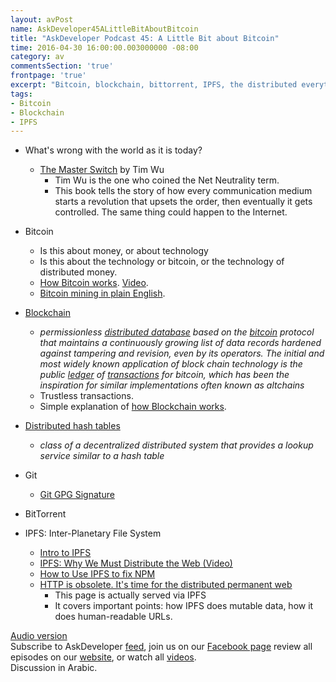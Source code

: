 ```yaml
---
layout: avPost
name: AskDeveloper45ALittleBitAboutBitcoin
title: "AskDeveloper Podcast 45: A Little Bit about Bitcoin"
time: 2016-04-30 16:00:00.003000000 -08:00
category: av
commentsSection: 'true'
frontpage: 'true'
excerpt: "Bitcoin, blockchain, bittorrent, IPFS, the distributed everything"
tags: 
- Bitcoin
- Blockchain
- IPFS
---
```


<div class="youtube-container">
   <div class="youtube-player" data-id="O5VMRDe7iYc"></div>
</div>

* What's wrong with the world as it is today?
	* [The Master Switch](https://en.wikipedia.org/wiki/Tim_Wu#The_Master_Switch) by Tim Wu
		* Tim Wu is the one who coined the Net Neutrality term.
		* This book tells the story of how every communication medium starts a revolution that upsets the order, then eventually it gets controlled. The same thing could happen to the Internet.

* Bitcoin
	* Is this about money, or about technology
	* Is this about the technology or bitcoin, or the technology of distributed money.
	* [How Bitcoin works](https://bitcoin.org/en/how-it-works). [Video](https://www.youtube.com/watch?v=l9jOJk30eQs).
	* [Bitcoin mining in plain English](http://codinginmysleep.com/bitcoin-mining-in-plain-english/).

* [Blockchain](https://en.wikipedia.org/wiki/Block_chain_%28database%29)
	* *permissionless [distributed database](https://en.wikipedia.org/wiki/Distributed_database) based on the [bitcoin](https://en.wikipedia.org/wiki/Bitcoin) protocol that maintains a continuously growing list of data records hardened against tampering and revision, even by its operators. The initial and most widely known application of block chain technology is the public [ledger](https://en.wikipedia.org/wiki/Ledger) of [transactions](https://en.wikipedia.org/wiki/Transaction_processing) for bitcoin, which has been the inspiration for similar implementations often known as altchains*
	* Trustless transactions.
	* Simple explanation of [how Blockchain works](http://bitcoin.stackexchange.com/questions/12427/can-someone-explain-how-the-bitcoin-blockchain-works/42515#42515).

* [Distributed hash tables](https://en.wikipedia.org/wiki/Distributed_hash_table)
	* *class of a decentralized distributed system that provides a lookup service similar to a hash table*

* Git
	* [Git GPG Signature](https://github.com/blog/2144-gpg-signature-verification)

* BitTorrent

* IPFS: Inter-Planetary File System
	* [Intro to IPFS](https://medium.com/@ConsenSys/an-introduction-to-ipfs-9bba4860abd0#.8sex86642)
	* [IPFS: Why We Must Distribute the Web (Video)](https://www.youtube.com/watch?v=skMTdSEaCtA)
	* [How to Use IPFS to fix NPM](//amreldib.com/blog/HowToUseIpfsToFixNpm)
	* [HTTP is obsolete. It's time for the distributed permanent web](https://ipfs.io/ipfs/QmNhFJjGcMPqpuYfxL62VVB9528NXqDNMFXiqN5bgFYiZ1/its-time-for-the-permanent-web.html)
		* This page is actually served via IPFS
		* It covers important points: how IPFS does mutable data, how it does human-readable URLs.


[Audio version](https://soundcloud.com/askdeveloper/ep45-a-little-bit-about-bitcoin)  
Subscribe to AskDeveloper [feed](http://feeds.feedburner.com/Askdeveloper), join us on our [Facebook page](https://www.facebook.com/askdeveloper) review all episodes on our [website](http://www.askdeveloper.com/), or watch all [videos](https://www.youtube.com/user/bashmohandes/).  
Discussion in Arabic.  
